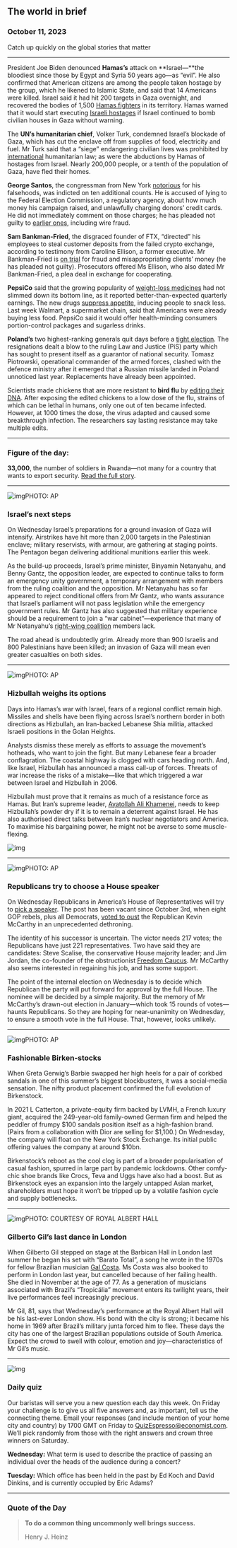 ## The world in brief

### October 11, 2023

Catch up quickly on the global stories that matter



------



President Joe Biden denounced **Hamas’s** attack on **Israel—**the bloodiest since those by Egypt and Syria 50 years ago—as “evil”. He also confirmed that American citizens are among the people taken hostage by the group, which he likened to Islamic State, and said that 14 Americans were killed. Israel said it had hit 200 targets in Gaza overnight, and recovered the bodies of 1,500 [Hamas fighters](https://www.economist.com/middle-east-and-africa/2023/10/09/after-its-brutal-attack-hamas-is-calculating-its-next-move) in its territory. Hamas warned that it would start executing [Israeli hostages](https://www.economist.com/middle-east-and-africa/2023/10/08/israeli-hostages-now-face-a-terrifying-ordeal) if Israel continued to bomb civilian houses in Gaza without warning.

The **UN’s humanitarian chief**, Volker Turk, condemned Israel’s blockade of Gaza, which has cut the enclave off from supplies of food, electricity and fuel. Mr Turk said that a “siege” endangering civilian lives was prohibited by [international](https://www.economist.com/united-states/2023/10/09/hamass-carnage-upends-joe-bidens-plans-for-the-middle-east) humanitarian law; as were the abductions by Hamas of hostages from Israel. Nearly 200,000 people, or a tenth of the population of Gaza, have fled their homes.

**George Santos**, the congressman from New York [notorious](https://www.economist.com/united-states/2023/01/17/george-santos-is-the-congressman-america-deserves) for his falsehoods, was indicted on ten additional counts. He is accused of lying to the Federal Election Commission, a regulatory agency, about how much money his campaign raised, and unlawfully charging donors’ credit cards. He did not immediately comment on those charges; he has pleaded not guilty to [earlier ones](https://www.economist.com/united-states/2023/05/17/what-do-george-santos-r-kelly-and-fifa-have-in-common), including wire fraud.

**Sam Bankman-Fried**, the disgraced founder of FTX, “directed” his employees to steal customer deposits from the failed crypto exchange, according to testimony from Caroline Ellison, a former executive. Mr Bankman-Fried is [on trial](https://www.economist.com/culture/2023/10/03/decoding-sam-bankman-fried-alleged-titan-of-crypto-conmen) for fraud and misappropriating clients’ money (he has pleaded not guilty). Prosecutors offered Ms Ellison, who also dated Mr Bankman-Fried, a plea deal in exchange for cooperating.

**PepsiCo** said that the growing popularity of [weight-loss medicines](https://www.economist.com/briefing/2023/03/02/a-new-class-of-drugs-for-weight-loss-could-end-obesity) had not slimmed down its bottom line, as it reported better-than-expected quarterly earnings. The new drugs [suppress appetite](https://www.economist.com/the-economist-explains/2023/03/03/how-the-new-generation-of-weight-loss-drugs-work), inducing people to snack less. Last week Walmart, a supermarket chain, said that Americans were already buying less food. PepsiCo said it would offer health-minding consumers portion-control packages and sugarless drinks.

**Poland’s** two highest-ranking generals quit days before a [tight election](https://www.economist.com/europe/2023/10/05/after-a-brutal-campaign-poland-gets-ready-to-vote). The resignations dealt a blow to the ruling Law and Justice (PiS) party which has sought to present itself as a guarantor of national security. Tomasz Piotrowski, operational commander of the armed forces, clashed with the defence ministry after it emerged that a Russian missile landed in Poland unnoticed last year. Replacements have already been appointed.

Scientists made chickens that are more resistant to **bird flu** by [editing their DNA](https://www.economist.com/podcasts/2022/04/26/how-crispr-cas9-gene-editing-is-transforming-healthcare-and-agriculture-a-decade-after-its-discovery). After exposing the edited chickens to a low dose of the flu, strains of which can be lethal in humans, only one out of ten became infected. However, at 1000 times the dose, the virus adapted and caused some breakthrough infection. The researchers say lasting resistance may take multiple edits.



------



### Figure of the day: 

**33,000**, the number of soldiers in Rwanda—not many for a country that wants to export security. [Read the full story](https://www.economist.com/middle-east-and-africa/2023/10/10/rwanda-wants-to-be-africas-bobby-on-the-beat).



------



![img](https://niceboy.online/insight/public/Espresso/PHOTOS/bibi_0.jpg)PHOTO: AP

### Israel’s next steps

On Wednesday Israel’s preparations for a ground invasion of Gaza will intensify. Airstrikes have hit more than 2,000 targets in the Palestinian enclave; military reservists, with armour, are gathering at staging points. The Pentagon began delivering additional munitions earlier this week.

As the build-up proceeds, Israel’s prime minister, Binyamin Netanyahu, and Benny Gantz, the opposition leader, are expected to continue talks to form an emergency unity government, a temporary arrangement with members from the ruling coalition and the opposition. Mr Netanyahu has so far appeared to reject conditional offers from Mr Gantz, who wants assurance that Israel’s parliament will not pass legislation while the emergency government rules. Mr Gantz has also suggested that military experience should be a requirement to join a “war cabinet”—experience that many of Mr Netanyahu’s [right-wing coalition](https://www.economist.com/middle-east-and-africa/2022/12/29/israels-new-government-is-the-most-right-wing-ever) members lack.

The road ahead is undoubtedly grim. Already more than 900 Israelis and 800 Palestinians have been killed; an invasion of Gaza will mean even greater casualties on both sides.



------



![img](https://niceboy.online/insight/public/Espresso/PHOTOS/20231014_dap319.jpg)PHOTO: AP

### Hizbullah weighs its options

Days into Hamas’s war with Israel, fears of a regional conflict remain high. Missiles and shells have been flying across Israel’s northern border in both directions as Hizbullah, an Iran-backed Lebanese Shia militia, attacked Israeli positions in the Golan Heights.

Analysts dismiss these merely as efforts to assuage the movement’s hotheads, who want to join the fight. But many Lebanese fear a broader conflagration. The coastal highway is clogged with cars heading north. And, like Israel, Hizbullah has announced a mass call-up of forces. Threats of war increase the risks of a mistake—like that which triggered a war between Israel and Hizbullah in 2006.

Hizbullah must prove that it remains as much of a resistance force as Hamas. But Iran’s supreme leader, [Ayatollah Ali Khamenei](https://www.economist.com/middle-east-and-africa/2023/05/25/who-will-be-irans-next-leader), needs to keep Hizbullah’s powder dry if it is to remain a deterrent against Israel. He has also authorised direct talks between Iran’s nuclear negotiators and America. To maximise his bargaining power, he might not be averse to some muscle-flexing.

![img](https://niceboy.online/insight/public/Espresso/PHOTOS/20231014_DAM979.jpg)



------



![img](https://niceboy.online/insight/public/Espresso/PHOTOS/20231014_dap314.jpg)PHOTO: AP

### Republicans try to choose a House speaker

On Wednesday Republicans in America’s House of Representatives will try to [pick a speaker](https://www.economist.com/the-economist-explains/2023/10/09/how-americas-house-of-representatives-will-choose-a-speaker). The post has been vacant since October 3rd, when eight GOP rebels, plus all Democrats, [voted to oust](https://www.economist.com/united-states/2023/10/04/the-sacking-of-kevin-mccarthy-will-make-supporting-ukraine-harder) the Republican Kevin McCarthy in an unprecedented dethroning.

The identity of his successor is uncertain. The victor needs 217 votes; the Republicans have just 221 representatives. Two have said they are candidates: Steve Scalise, the conservative House majority leader; and Jim Jordan, the co-founder of the obstructionist [Freedom Caucus](https://www.economist.com/the-economist-explains/2023/01/09/what-is-the-house-freedom-caucus). Mr McCarthy also seems interested in regaining his job, and has some support.

The point of the internal election on Wednesday is to decide which Republican the party will put forward for approval by the full House. The nominee will be decided by a simple majority. But the memory of Mr McCarthy’s drawn-out election in January—which took 15 rounds of votes—haunts Republicans. So they are hoping for near-unanimity on Wednesday, to ensure a smooth vote in the full House. That, however, looks unlikely.



------



![img](https://niceboy.online/insight/public/Espresso/PHOTOS/20231014_dap316_0.jpg)PHOTO: AP

### Fashionable Birken-stocks

When Greta Gerwig’s Barbie swapped her high heels for a pair of corkbed sandals in one of this summer’s biggest blockbusters, it was a social-media sensation. The nifty product placement confirmed the full evolution of Birkenstock.

In 2021 L Catterton, a private-equity firm backed by LVMH, a French luxury giant, acquired the 249-year-old family-owned German firm and helped the peddler of frumpy $100 sandals position itself as a high-fashion brand. (Pairs from a collaboration with Dior are selling for $1,100.) On Wednesday, the company will float on the New York Stock Exchange. Its initial public offering values the company at around $10bn.

Birkenstock’s reboot as the cool clog is part of a broader popularisation of casual fashion, spurred in large part by pandemic lockdowns. Other comfy-chic shoe brands like Crocs, Teva and Uggs have also had a boost. But as Birkenstock eyes an expansion into the largely untapped Asian market, shareholders must hope it won’t be tripped up by a volatile fashion cycle and supply bottlenecks.



------



![img](https://niceboy.online/insight/public/Espresso/PHOTOS/20231014_dap312.jpg)PHOTO: COURTESY OF ROYAL ALBERT HALL

### Gilberto Gil’s last dance in London

When Gilberto Gil stepped on stage at the Barbican Hall in London last summer he began his set with “Barato Total”, a song he wrote in the 1970s for fellow Brazilian musician [Gal Costa](https://www.economist.com/culture/2022/11/16/gal-costa-made-music-in-pursuit-of-freedom). Ms Costa was also booked to perform in London last year, but cancelled because of her failing health. She died in November at the age of 77. As a generation of musicians associated with Brazil’s “Tropicália” movement enters its twilight years, their live performances feel increasingly precious.

Mr Gil, 81, says that Wednesday’s performance at the Royal Albert Hall will be his last-ever London show. His bond with the city is strong; it became his home in 1969 after Brazil’s military junta forced him to flee. These days the city has one of the largest Brazilian populations outside of South America. Expect the crowd to swell with colour, emotion and joy—characteristics of Mr Gil’s music.



------



![img](https://niceboy.online/insight/public/Espresso/PHOTOS/QuizNEW_177.jpeg)

### Daily quiz

Our baristas will serve you a new question each day this week. On Friday your challenge is to give us all five answers and, as important, tell us the connecting theme. Email your responses (and include mention of your home city and country) by 1700 GMT on Friday to [QuizEspresso@economist.com](https://mail.google.com/mail/?view=cm&fs=1&tf=1&to=QuizEspresso@economist.com). We’ll pick randomly from those with the right answers and crown three winners on Saturday.

**Wednesday:** What term is used to describe the practice of passing an individual over the heads of the audience during a concert?

**Tuesday:** Which office has been held in the past by Ed Koch and David Dinkins, and is currently occupied by Eric Adams?



------



### Quote of the Day

> **To do a common thing uncommonly well brings success.**
>
> Henry J. Heinz



